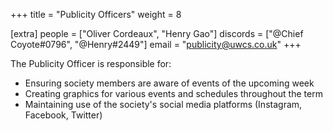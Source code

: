 +++
title = "Publicity Officers"
weight = 8

[extra]
people = ["Oliver Cordeaux", "Henry Gao"]
discords = ["@Chief Coyote#0796", "@Henry#2449"]
email = "publicity@uwcs.co.uk"
+++

The Publicity Officer is responsible for:

- Ensuring society members are aware of events of the upcoming week
- Creating graphics for various events and schedules throughout the term
- Maintaining use of the society's social media platforms (Instagram, Facebook, Twitter)